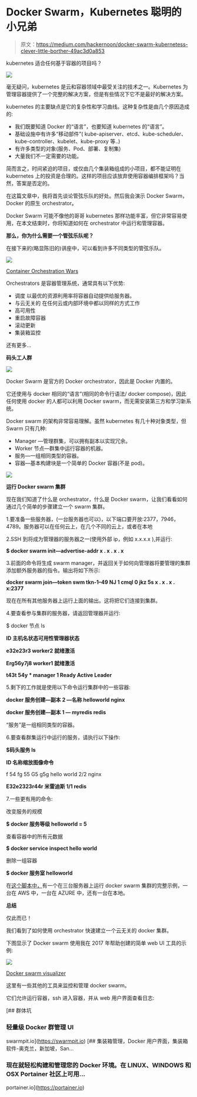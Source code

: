 # Docker Swarm，Kubernetes 聪明的小兄弟

> 原文：<https://medium.com/hackernoon/docker-swarm-kubernetess-clever-little-borther-49ac3d0a853>

kubernetes 适合任何基于容器的项目吗？

![](img/1f5383440cdf8bc517db7deb232c6ca6.png)

毫无疑问，kubernetes 是云和容器领域中最受关注的技术之一。Kubernetes 为管理容器提供了一个完整的解决方案，但是有些情况下它不是最好的解决方案。

kubernetes 的主要缺点是它的复杂性和学习曲线。这种复杂性是由几个原因造成的:

*   我们既要知道 Docker 的“语言”，也要知道 kubernetes 的“语言”。
*   基础设施中有许多“移动部件”( kube-apiserver、etcd、kube-scheduler、kube-controller、kubelet、kube-proxy 等..)
*   有许多类型的对象(服务、Pod、部署、复制集)
*   大量我们不一定需要的功能。

简而言之，时间紧迫的项目，或仅由几个集装箱组成的小项目，都不能证明在 kubernetes 上的投资是合理的。这样的项目应该放弃使用容器编排框架吗？当然，答案是否定的。

在这篇文章中，我将首先谈论管弦乐队的好处。然后我会演示 Docker Swarm，Docker 的原生 orchestrator。

Docker Swarm 可能不像他的哥哥 kubernetes 那样功能丰富，但它非常容易使用，在本文结束时，你将知道如何在 orchestrator 中运行和管理容器。

**那么，你为什么需要一个管弦乐队呢？**

在接下来的(略显陈旧的)讲座中，可以看到许多不同类型的管弦乐队。

![](img/37be4fb8bddaee02ae3d32cd1f3cb576.png)

[Container Orchestration Wars](https://www.youtube.com/watch?v=NRZ6N4e-Mko)

Orchestrators 是容器管理系统，通常具有以下优势:

*   调度
    以最优的资源利用率将容器自动提供给服务器。
*   与云无关的
    在任何云或内部环境中都以同样的方式工作
*   高可用性
*   重启故障容器
*   滚动更新
*   集装箱监控

还有更多…

**码头工人群**

![](img/a329a48bc6100d06539e0c433edeaf5c.png)

Docker Swarm 是官方的 Docker orchestrator，因此是 Docker 内置的。

它还使用与 docker 相同的“语言”(相同的命令行语法/ docker compose)，因此任何使用 docker 的人都可以利用 Docker swarm，而无需安装第三方和学习新系统。

Docker swarm 的架构非常容易理解。虽然 kubernetes 有几十种对象类型，但 Swarm 只有几种:

*   Manager —管理群集，可以拥有副本以实现冗余。
*   Worker 节点—群集中运行容器的机器。
*   服务—一组相同类型的容器。
*   容器—基本构建块是一个简单的 Docker 容器(不是 pod)。

![](img/50178e1809aed29097cc97b5de7ae1f6.png)

**运行 Docker swarm 集群**

现在我们知道了什么是 orchestrator，什么是 Docker swarm，让我们看看如何通过几个简单的步骤建立一个 swarm 集群。

1.要准备一些服务器，(一台服务器也可以)，以下端口要开放:2377，7946，4789。服务器可以在任何云上，在几个不同的云上，或者在本地

2.SSH 到将成为管理器的服务器之一(使用外部 ip，例如 x.x.x.x ),并运行:

**$ docker swarm init—advertise-addr x . x . x . x**

3.前面的命令将生成 swarm manager，并返回关于如何向管理器将要管理的集群添加额外服务器的指令。输出将如下所示:

**docker swarm join—token swm tkn-1–49 NJ 1 cmql 0 jkz 5s x . x . x . x:2377**

现在在所有其他服务器上运行上面的输出。这将把它们连接到集群。

4.要查看参与集群的服务器，请返回管理器并运行:

$ docker 节点 ls

**ID 主机名状态可用性管理器状态**

**e32e23r3 worker2 就绪激活**

**Erg56y7j8 worker1 就绪激活**

**t43t 54y * manager 1 Ready Active Leader**

5.剩下的工作就是使用以下命令运行集群中的一些容器:

**docker 服务创建—副本 2 —名称 helloworld nginx**

**docker 服务创建—副本 1 — myredis redis**

“服务”是一组相同类型的容器。

6.要查看群集运行中运行的服务，请执行以下操作:

**$码头服务 ls**

**ID 名称缩放图像命令**

f 54 fg 55 G5 g5g hello world 2/2 nginx

**E32e2323r44r 米雷迪斯 1/1 redis**

7.一些更有用的命令:

改变服务的规模

**$ docker 服务等级 helloworld = 5**

查看容器中的所有元数据

**$ docker service inspect hello world**

删除一组容器

**$ docker 服务室 helloworld**

在[这个脚本中，](https://gist.github.com/DovAmir/410e97f35f3b78530fe92d2793c859e3)有一个在三台服务器上运行 docker swarm 集群的完整示例，一台在 AWS 中，一台在 AZURE 中，还有一台在本地。

**总结**

仅此而已！

我们看到了如何使用 orchestrator 快速建立一个云无关的 docker 集群。

下图显示了 Docker swarm 使用我在 2017 年帮助创建的简单 web UI 工具的示例:

![](img/259da13ba06f44675f5e8299cda78212.png)

[Docker swarm visualizer](https://github.com/dockersamples/docker-swarm-visualizer)

这里有一些其他的工具来监控和管理 docker swarm。

它们允许运行容器，ssh 进入容器，并从 web 用户界面查看日志:

[](https://swarmpit.io) [## 群体坑

### 轻量级 Docker 群管理 UI

swarmpit.io](https://swarmpit.io) [](https://portainer.io) [## 集装箱管理，Docker 用户界面，集装箱软件-奥克兰，新加坡，San…

### 现在就轻松构建和管理您的 Docker 环境。在 LINUX、WINDOWS 和 OSX Portainer 社区上可用…

portainer.io](https://portainer.io)